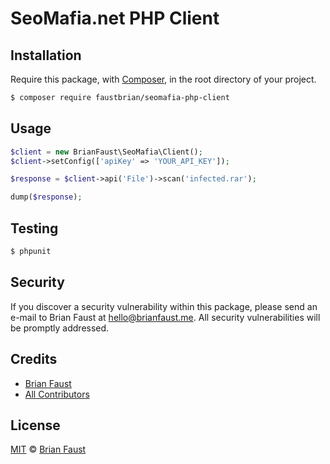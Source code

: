 # SeoMafia.net PHP Client

## Installation

Require this package, with [Composer](https://getcomposer.org/), in the root directory of your project.

```bash
$ composer require faustbrian/seomafia-php-client
```

## Usage

```php
$client = new BrianFaust\SeoMafia\Client();
$client->setConfig(['apiKey' => 'YOUR_API_KEY']);

$response = $client->api('File')->scan('infected.rar');

dump($response);
```

## Testing

``` bash
$ phpunit
```

## Security

If you discover a security vulnerability within this package, please send an e-mail to Brian Faust at hello@brianfaust.me. All security vulnerabilities will be promptly addressed.

## Credits

- [Brian Faust](https://github.com/faustbrian)
- [All Contributors](../../contributors)

## License

[MIT](LICENSE) © [Brian Faust](https://brianfaust.me)
